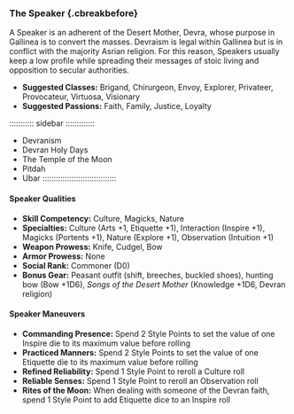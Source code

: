 ### The Speaker {.cbreakbefore}

A Speaker is an adherent of the Desert Mother, Devra, whose purpose in
Gallinea is to convert the masses. Devraism is legal within Gallinea but
is in conflict with the majority Asrian religion. For this reason,
Speakers usually keep a low profile while spreading their messages of
stoic living and opposition to secular authorities.

- **Suggested Classes:** Brigand, Chirurgeon, Envoy, Explorer, Privateer, Provocateur, Virtuosa, Visionary
- **Suggested Passions:** Faith, Family, Justice, Loyalty

::::::::::: sidebar :::::::::::::
- Devranism
- Devran Holy Days
- The Temple of the Moon
- Pitdah
- Ubar
:::::::::::::::::::::::::::::::::

#### Speaker Qualities

- **Skill Competency:** Culture, Magicks, Nature
- **Specialties:** Culture (Arts +1, Etiquette +1), Interaction (Inspire +1), Magicks (Portents +1), Nature (Explore +1), Observation (Intuition +1)
- **Weapon Prowess:** Knife, Cudgel, Bow
- **Armor Prowess:** None
- **Social Rank:** Commoner (D0)
- **Bonus Gear:** Peasant outfit (shift, breeches, buckled shoes), hunting bow (Bow +1D6), *Songs of the Desert Mother* (Knowledge +1D6, Devran religion)

#### Speaker Maneuvers

- **Commanding Presence:** Spend 2 Style Points to set the value of one Inspire die to its maximum value before rolling
- **Practiced Manners:** Spend 2 Style Points to set the value of one Etiquette die to its maximum value before rolling
- **Refined Reliability:** Spend 1 Style Point to reroll a Culture roll
- **Reliable Senses:** Spend 1 Style Point to reroll an Observation roll
- **Rites of the Moon:** When dealing with someone of the Devran faith, spend 1 Style Point to add Etiquette dice to an Inspire roll

